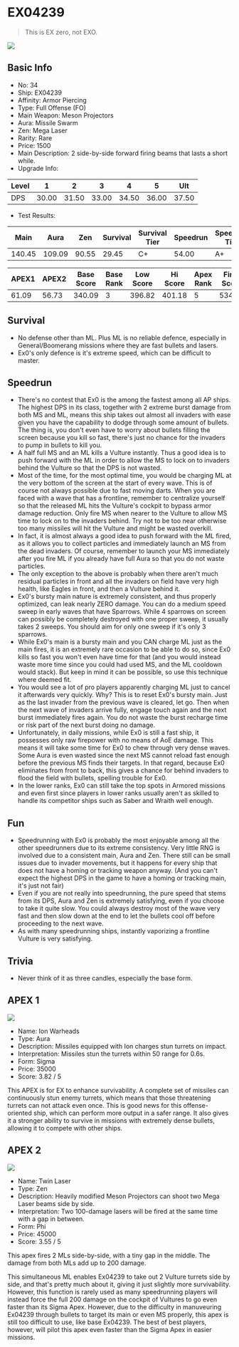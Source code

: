 # EX04239

> This is EX zero, not EXO.

<img src="/ships/ship_34.png" style={{zoom:1}}/>

## Basic Info

- No: 34
- Ship: EX04239
- Affinity: Armor Piercing
- Type: Full Offense (FO)
- Main Weapon: Meson Projectors
- Aura: Missile Swarm
- Zen: Mega Laser
- Rarity: Rare
- Price: 1500
- Main Description: 2 side-by-side forward firing beams that lasts a short while.
- Upgrade Info: 

| Level | 1 | 2 | 3 | 4 | 5 | Ult |
|--|--|--|--|--|--|--|
| DPS | 30.00 | 31.50 | 33.00 | 34.50 | 36.00 | 37.50 |

- Test Results: 

| Main | Aura | Zen | Survival | Survival Tier | Speedrun | Speedrun Tier | Fun | Fun Tier |
|--|--|--|--|--|--|--|--|--|
| 140.45 | 109.09 | 90.55 | 29.45 | C+ | 54.00 | A+ | 50.18 | S |

| APEX1 | APEX2 | Base Score | Base Rank | Low Score | Hi Score | Apex Rank | Final Score | FinalRank |
|--|--|--|--|--|--|--|--|--|
| 61.09 | 56.73 | 340.09 | 3 | 396.82 | 401.18 | 5 | 534.82 | 6 |

## Survival

- No defense other than ML. Plus ML is no reliable defence, especially in General/Boomerang missions where they are fast bullets and lasers.
- Ex0's only defence is it's extreme speed, which can be difficult to master.

## Speedrun

- There's no contest that Ex0 is the among the fastest among all AP ships. The highest DPS in its class, together with 2 extreme burst damage from both MS and ML, means this ship takes out almost all invaders with ease given you have the capability to dodge through some amount of bullets. The thing is, you don't even have to worry about bullets filling the screen because you kill so fast, there's just no chance for the invaders to pump in bullets to kill you.
- A half full MS and an ML kills a Vulture instantly. Thus a good idea is to push forward with the ML in order to allow the MS to lock on to invaders behind the Vulture so that the DPS is not wasted.
- Most of the time, for the most optimal time, you would be charging ML at the very bottom of the screen at the start of every wave. This is of course not always possible due to fast moving darts. When you are faced with a wave that has a frontline, remember to centralize yourself so that the released ML hits the Vulture's cockpit to bypass armor damage reduction. Only fire MS when nearer to the Vulture to allow MS time to lock on to the invaders behind. Try not to be too near otherwise too many missiles will hit the Vulture and might be wasted overkill.
- In fact, it is almost always a good idea to push forward with the ML fired, as it allows you to collect particles and immediately launch an MS from the dead invaders. Of course, remember to launch your MS immediately after you fire ML if you already have full Aura so that you do not waste particles.
- The only exception to the above is probably when there aren't much residual particles in front and all the invaders on field have very high health, like Eagles in front, and then a Vulture behind it.
- Ex0's bursty main nature is extremely consistent, and thus properly optimized, can leak nearly ZERO damage. You can do a medium speed sweep in early waves that have Sparrows. While 4 sparrows on screen can possibly be completely destroyed with one proper sweep, it usually takes 2 sweeps. You should aim for only one sweep if it's only 3 sparrows.
- While Ex0's main is a bursty main and you CAN charge ML just as the main fires, it is an extremely rare occasion to be able to do so, since Ex0 kills so fast you won't even have time for that (and you would instead waste more time since you could had used MS, and the ML cooldown would stack). But keep in mind it can be possible, so use this technique where deemed fit.
- You would see a lot of pro players apparently charging ML just to cancel it afterwards very quickly. Why? This is to reset Ex0's bursty main. Just as the last invader from the previous wave is cleared, let go. Then when the next wave of invaders arrive fully, engage touch again and the next burst immediately fires again. You do not waste the burst recharge time or risk part of the next burst doing no damage.
- Unfortunately, in daily missions, while Ex0 is still a fast ship, it possesses only raw firepower with no means of AoE damage. This means it will take some time for Ex0 to chew through very dense waves. Some Aura is even wasted since the next MS cannot reload fast enough before the previous MS finds their targets. In that regard, because Ex0 eliminates from front to back, this gives a chance for behind invaders to flood the field with bullets, spelling trouble for Ex0.
- In the lower ranks, Ex0 can still take the top spots in Armored missions and even first since players in lower ranks usually aren't as skilled to handle its competitor ships such as Saber and Wraith well enough.

## Fun

- Speedrunning with Ex0 is probably the most enjoyable among all the other speedrunners due to its extreme consistency. Very little RNG is involved due to a consistent main, Aura and Zen. There still can be small issues due to invader movements, but it happens for every ship that does not have a homing or tracking weapon anyway. (And you can't expect the highest DPS in the game to have a homing or tracking main, it's just not fair)
- Even if you are not really into speedrunning, the pure speed that stems from its DPS, Aura and Zen is extremely satisfying, even if you choose to take it quite slow. You could always destroy most of the wave very fast and then slow down at the end to let the bullets cool off before proceeding to the next wave.
- As with many speedrunning ships, instantly vaporizing a frontline Vulture is very satisfying.

## Trivia

- Never think of it as three candles, especially the base form.

## APEX 1

<img src="/ships/ship_34_apex_1.png" style={{zoom:1}}/>

- Name: Ion Warheads
- Type: Aura
- Description: Missiles equipped with Ion charges stun turrets on impact.
- Interpretation: Missiles stun the turrets within 50 range for 0.6s.
- Form: Sigma
- Price: 35000
- Score: 3.82 / 5

This APEX is for EX to enhance survivability. A complete set of missiles can continuously stun enemy turrets, which means that those threatening turrets can not attack even once. This is good news for this offense-oriented ship, which can perform more output in a safer range. It also gives it a stronger ability to survive in missions with extremely dense bullets, allowing it to compete with other ships.

## APEX 2

<img src="/ships/ship_34_apex_2.png" style={{zoom:1}}/>

- Name: Twin Laser
- Type: Zen
- Description: Heavily modified Meson Projectors can shoot two Mega Laser beams side by side.
- Interpretation: Two 100-damage lasers will be fired at the same time with a gap in between.
- Form: Phi
- Price: 45000
- Score: 3.55 / 5

This apex fires 2 MLs side-by-side, with a tiny gap in the middle. The damage from both MLs add up to 200 damage.

This simultaneous ML enables Ex04239 to take out 2 Vulture turrets side by side, and that's pretty much about it, giving it just slightly more survivability. However, this function is rarely used as many speedrunning players will instead force the full 200 damage on the cockpit of Vultures to go even faster than its Sigma Apex. However, due to the difficulty in manuveuring Ex04239 through bullets to target its main or even MS properly, this apex is still too difficult to use, like base Ex04239. The best of best players, however, will pilot this apex even faster than the Sigma Apex in easier missions.
